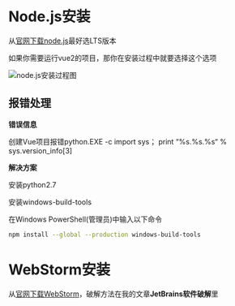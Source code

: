 # Node.js安装

从[官网下载node.js](https://nodejs.org/en)最好选LTS版本

如果你需要运行vue2的项目，那你在安装过程中就要选择这个选项

![node.js安装过程图](https://github.com/user-attachments/assets/ee364c83-1ce4-4471-a6db-615f49555baf)

## 报错处理

**错误信息**

创建Vue项目报错python.EXE -c import sys； print “%s.%s.%s“ % sys.version_info[3]

**解决方案**

安装python2.7

安装windows-build-tools

在Windows PowerShell(管理员)中输入以下命令

```bash
npm install --global --production windows-build-tools
```

# WebStorm安装

从[官网下载WebStorm](https://www.jetbrains.com.cn/webstorm/)，破解方法在我的文章**JetBrains软件破解**里